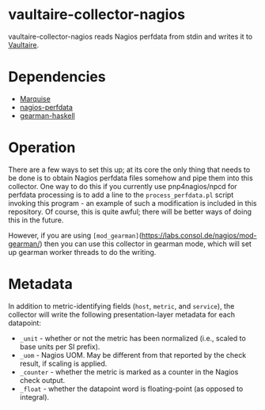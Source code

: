 vaultaire-collector-nagios
==========================

vaultaire-collector-nagios reads Nagios perfdata from stdin and writes it
to [Vaultaire](https://github.com/anchor/vaultaire).

Dependencies
============

 - [Marquise](https://github.com/anchor/marquise) 
 - [nagios-perfdata](https://github.com/anchor/nagios-perfdata)
 - [gearman-haskell](https://github.com/anchor/gearman-haskell)

Operation
=========

There are a few ways to set this up; at its core the only thing that
needs to be done is to obtain Nagios perfdata files somehow and pipe
them into this collector. One way to do this if you currently use
pnp4nagios/npcd for perfdata processing is to add a line to the
`process_perfdata.pl` script invoking this program - an example of such a
modification is included in this repository. Of course, this is quite
awful; there will be better ways of doing this in the future.

However, if you are using `[mod_gearman]`(https://labs.consol.de/nagios/mod-gearman/)
then you can use this collector in gearman mode, which will set up
gearman worker threads to do the writing.

Metadata
========

In addition to metric-identifying fields (`host`, `metric`, and
`service`), the collector will write the following presentation-layer
metadata for each datapoint:

 - `_unit` - whether or not the metric has been normalized (i.e., scaled
   to base units per SI prefix).
 - `_uom` - Nagios UOM. May be different from that reported by the check
   result, if scaling is applied.
 - `_counter` - whether the metric is marked as a counter in the Nagios
   check output.
 - `_float` - whether the datapoint word is floating-point (as opposed
   to integral).
